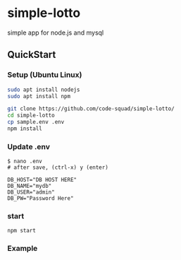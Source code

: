 # simple-lotto

simple app for node.js and mysql

## QuickStart

### Setup (Ubuntu Linux)

```bash
sudo apt install nodejs
sudo apt install npm

git clone https://github.com/code-squad/simple-lotto/
cd simple-lotto
cp sample.env .env
npm install
```

### Update .env

```
$ nano .env
# after save, (ctrl-x) y (enter)
```

```
DB_HOST="DB HOST HERE"
DB_NAME="mydb"
DB_USER="admin"
DB_PW="Password Here"
```

### start

```
npm start
```

### Example

```

```
